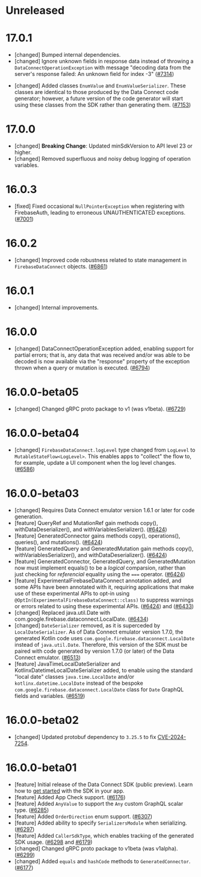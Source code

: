 # Unreleased


# 17.0.1
* [changed] Bumped internal dependencies.
* [changed] Ignore unknown fields in response data instead of throwing a
  `DataConnectOperationException` with message "decoding data from the server's response failed: An
  unknown field for index -3" ([#7314](https://github.com/firebase/firebase-android-sdk/pull/7314))
- [changed] Added classes `EnumValue` and `EnumValueSerializer`. These classes are identical to
  those produced by the Data Connect code generator; however, a future version of the code generator
  will start using these classes from the SDK rather than generating them.
  ([#7153](https://github.com/firebase/firebase-android-sdk/pull/7153))

# 17.0.0
* [changed] **Breaking Change**: Updated minSdkVersion to API level 23 or higher.
* [changed] Removed superfluous and noisy debug logging of operation variables.

# 16.0.3
* [fixed] Fixed occasional `NullPointerException` when registering with FirebaseAuth, leading to
  erroneous UNAUTHENTICATED exceptions.
  ([#7001](https://github.com/firebase/firebase-android-sdk/pull/7001))

# 16.0.2
* [changed] Improved code robustness related to state management in `FirebaseDataConnect` objects.
  ([#6861](https://github.com/firebase/firebase-android-sdk/pull/6861))

# 16.0.1
* [changed] Internal improvements.

# 16.0.0
* [changed] DataConnectOperationException added, enabling support for partial errors; that is, any
  data that was received and/or was able to be decoded is now available via the "response" property
  of the exception thrown when a query or mutation is executed.
  ([#6794](https://github.com/firebase/firebase-android-sdk/pull/6794))

# 16.0.0-beta05
* [changed] Changed gRPC proto package to v1 (was v1beta).
  ([#6729](https://github.com/firebase/firebase-android-sdk/pull/6729))

# 16.0.0-beta04
* [changed] `FirebaseDataConnect.logLevel` type changed from `LogLevel` to
  `MutableStateFlow<LogLevel>`. This enables apps to "collect" the flow to, for example, update a UI
  component when the log level changes.
  ([#6586](https://github.com/firebase/firebase-android-sdk/pull/6586))

# 16.0.0-beta03
* [changed] Requires Data Connect emulator version 1.6.1 or later for code generation.
* [feature] QueryRef and MutationRef gain methods copy(), withDataDeserializer(), and
  withVariablesSerializer(). ([#6424](https://github.com/firebase/firebase-android-sdk/pull/6424))
* [feature] GeneratedConnector gains methods copy(), operations(), queries(), and mutations().
  ([#6424](https://github.com/firebase/firebase-android-sdk/pull/6424))
* [feature] GeneratedQuery and GeneratedMutation gain methods copy(), withVariablesSerializer(), and
  withDataDeserializer(). ([#6424](https://github.com/firebase/firebase-android-sdk/pull/6424))
* [feature] GeneratedConnector, GeneratedQuery, and GeneratedMutation now must implement equals() to
  be a _logical_ comparsion, rather than just checking for _referencial_ equality using the `===`
  operator. ([#6424](https://github.com/firebase/firebase-android-sdk/pull/6424))
* [feature] ExperimentalFirebaseDataConnect annotation added, and some APIs have been annotated with
  it, requiring applications that make use of these experimental APIs to opt-in using
  `@OptIn(ExperimentalFirebaseDataConnect::class)` to suppress warnings or errors related to using
  these experimental APIs. ([#6424](https://github.com/firebase/firebase-android-sdk/pull/6424)) and
  ([#6433](https://github.com/firebase/firebase-android-sdk/pull/6433))
* [changed] Replaced java.util.Date with com.google.firebase.dataconnect.LocalDate.
  ([#6434](https://github.com/firebase/firebase-android-sdk/pull/6434))
* [changed] `DateSerializer` removed, as it is superceded by `LocalDateSerializer`. As of Data
  Connect emulator version 1.7.0, the generated Kotlin code uses
  `com.google.firebase.dataconnect.LocalDate` instead of `java.util.Date`. Therefore, this version
  of the SDK must be paired with code generated by version 1.7.0 (or later) of the Data Connect
  emulator. ([#6513](https://github.com/firebase/firebase-android-sdk/pull/6513))
* [feature] JavaTimeLocalDateSerializer and KotlinxDatetimeLocalDateSerializer added, to enable
  using the standard "local date" classes `java.time.LocalDate` and/or `kotlinx.datetime.LocalDate`
  instead of the bespoke `com.google.firebase.dataconnect.LocalDate` class for `Date` GraphQL fields
  and variables. ([#6519](https://github.com/firebase/firebase-android-sdk/pull/6519))

# 16.0.0-beta02
* [changed] Updated protobuf dependency to `3.25.5` to fix
  [CVE-2024-7254](https://nvd.nist.gov/vuln/detail/CVE-2024-7254).

# 16.0.0-beta01
* [feature] Initial release of the Data Connect SDK (public preview). Learn how to
  [get started](https://firebase.google.com/docs/data-connect/android-sdk) with the SDK in your app.
* [feature] Added App Check support.
  ([#6176](https://github.com/firebase/firebase-android-sdk/pull/6176))
* [feature] Added `AnyValue` to support the `Any` custom GraphQL scalar type.
  ([#6285](https://github.com/firebase/firebase-android-sdk/pull/6285))
* [feature] Added `OrderDirection` enum support.
  ([#6307](https://github.com/firebase/firebase-android-sdk/pull/6307))
* [feature] Added ability to specify `SerializersModule` when serializing.
  ([#6297](https://github.com/firebase/firebase-android-sdk/pull/6297))
* [feature] Added `CallerSdkType`, which enables tracking of the generated SDK usage.
  ([#6298](https://github.com/firebase/firebase-android-sdk/pull/6298) and
  [#6179](https://github.com/firebase/firebase-android-sdk/pull/6179))
* [changed] Changed gRPC proto package to v1beta (was v1alpha).
  ([#6299](https://github.com/firebase/firebase-android-sdk/pull/6299))
* [changed] Added `equals` and `hashCode` methods to `GeneratedConnector`.
  ([#6177](https://github.com/firebase/firebase-android-sdk/pull/6177))


